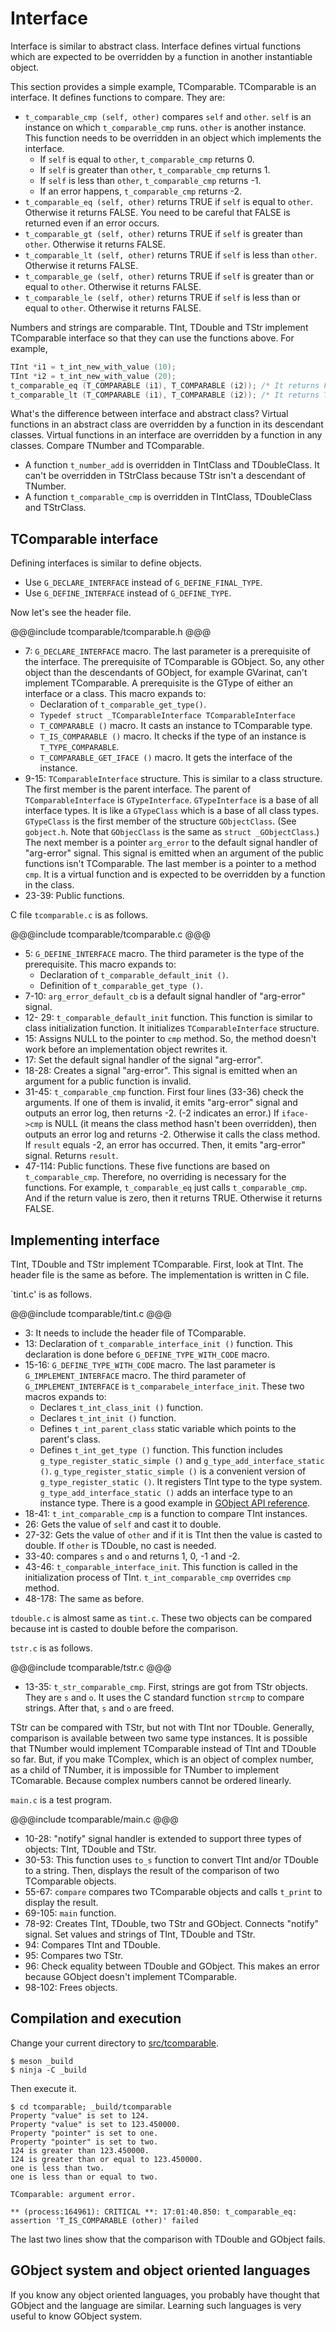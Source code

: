 # Interface

Interface is similar to abstract class.
Interface defines virtual functions which are expected to be overridden by a function in another instantiable object.

This section provides a simple example, TComparable.
TComparable is an interface.
It defines functions to compare.
They are:

- `t_comparable_cmp (self, other)` compares `self` and `other`.
`self` is an instance on which `t_comparable_cmp` runs.
`other` is another instance.
This function needs to be overridden in an object which implements the interface.
  - If `self` is equal to `other`, `t_comparable_cmp` returns 0.
  - If `self` is greater than `other`, `t_comparable_cmp` returns 1.
  - If `self` is less than `other`, `t_comparable_cmp` returns -1.
  - If an error happens, `t_comparable_cmp` returns -2.
- `t_comparable_eq (self, other)` returns TRUE if `self` is equal to `other`.
Otherwise it returns FALSE.
You need to be careful that FALSE is returned even if an error occurs.
- `t_comparable_gt (self, other)` returns TRUE if `self` is greater than `other`.
Otherwise it returns FALSE.
- `t_comparable_lt (self, other)` returns TRUE if `self` is less than `other`.
Otherwise it returns FALSE.
- `t_comparable_ge (self, other)` returns TRUE if `self` is greater than or equal to `other`.
Otherwise it returns FALSE.
- `t_comparable_le (self, other)` returns TRUE if `self` is less than or equal to `other`.
Otherwise it returns FALSE.

Numbers and strings are comparable.
TInt, TDouble and TStr implement TComparable interface so that they can use the functions above.
For example,

~~~C
TInt *i1 = t_int_new_with_value (10);
TInt *i2 = t_int_new_with_value (20);
t_comparable_eq (T_COMPARABLE (i1), T_COMPARABLE (i2)); /* It returns FALSE */
t_comparable_lt (T_COMPARABLE (i1), T_COMPARABLE (i2)); /* It returns TRUE */
~~~

What's the difference between interface and abstract class?
Virtual functions in an abstract class are overridden by a function in its descendant classes.
Virtual functions in an interface are overridden by a function in any classes.
Compare TNumber and TComparable.

- A function `t_number_add` is overridden in TIntClass and TDoubleClass.
It can't be overridden in TStrClass because TStr isn't a descendant of TNumber.
- A function `t_comparable_cmp` is overridden in TIntClass, TDoubleClass and TStrClass.

## TComparable interface

Defining interfaces is similar to define objects.

- Use `G_DECLARE_INTERFACE` instead of `G_DEFINE_FINAL_TYPE`.
- Use `G_DEFINE_INTERFACE` instead of `G_DEFINE_TYPE`.

Now let's see the header file.

@@@include
tcomparable/tcomparable.h
@@@

- 7: `G_DECLARE_INTERFACE` macro.
The last parameter is a prerequisite of the interface.
The prerequisite of TComparable is GObject.
So, any other object than the descendants of GObject, for example GVarinat, can't implement TComparable.
A prerequisite is the GType of either an interface or a class.
This macro expands to:
  - Declaration of `t_comparable_get_type()`.
  - `Typedef struct _TComparableInterface TComparableInterface`
  - `T_COMPARABLE ()` macro. It casts an instance to TComparable type.
  - `T_IS_COMPARABLE ()` macro. It checks if the type of an instance is `T_TYPE_COMPARABLE`.
  - `T_COMPARABLE_GET_IFACE ()` macro. It gets the interface of the instance.
- 9-15: `TComparableInterface` structure.
This is similar to a class structure.
The first member is the parent interface.
The parent of `TComparableInterface` is `GTypeInterface`.
`GTypeInterface` is a base of all interface types.
It is like a `GTypeClass` which is a base of all class types.
`GTypeClass` is the first member of the structure `GObjectClass`.
(See `gobject.h`. Note that `GObjecClass` is the same as `struct _GObjectClass`.)
The next member is a pointer `arg_error` to the default signal handler of "arg-error" signal.
This signal is emitted when an argument of the public functions isn't TComparable.
The last member is a pointer to a method `cmp`.
It is a virtual function and is expected to be overridden by a function in the class.
- 23-39: Public functions.

C file `tcomparable.c` is as follows.

@@@include
tcomparable/tcomparable.c
@@@

- 5: `G_DEFINE_INTERFACE` macro.
The third parameter is the type of the prerequisite.
This macro expands to:
  - Declaration of `t_comparable_default_init ()`.
  - Definition of `t_comparable_get_type ()`.
- 7-10: `arg_error_default_cb` is a default signal handler of "arg-error" signal.
- 12- 29: `t_comparable_default_init` function.
This function is similar to class initialization function.
It initializes `TComparableInterface` structure.
- 15: Assigns NULL to the pointer to `cmp` method.
So, the method doesn't work before an implementation object rewrites it.
- 17: Set the default signal handler of the signal "arg-error".
- 18-28: Creates a signal "arg-error".
This signal is emitted when an argument for a public function is invalid.
- 31-45: `t_comparable_cmp` function.
First four lines (33-36) check the arguments.
If one of them is invalid, it emits "arg-error" signal and outputs an error log, then returns -2. (-2 indicates an error.)
If `iface->cmp` is NULL (it means the class method hasn't been overridden), then outputs an error log and returns -2.
Otherwise it calls the class method.
If `result` equals -2, an error has occurred.
Then, it emits "arg-error" signal.
Returns `result`.
- 47-114: Public functions.
These five functions are based on `t_comparable_cmp`.
Therefore, no overriding is necessary for the functions.
For example, `t_comparable_eq` just calls `t_comparable_cmp`.
And if the return value is zero, then it returns TRUE.
Otherwise it returns FALSE.

## Implementing interface

TInt, TDouble and TStr implement TComparable.
First, look at TInt.
The header file is the same as before.
The implementation is written in C file.

`tint.c' is as follows.

@@@include
tcomparable/tint.c
@@@

- 3: It needs to include the header file of TComparable.
- 13: Declaration of `t_comparable_interface_init ()` function.
This declaration is done before `G_DEFINE_TYPE_WITH_CODE` macro.
- 15-16: `G_DEFINE_TYPE_WITH_CODE` macro.
The last parameter is `G_IMPLEMENT_INTERFACE` macro.
The third parameter of `G_IMPLEMENT_INTERFACE` is `t_comparabele_interface_init`.
These two macros expands to:
  - Declares `t_int_class_init ()` function.
  - Declares `t_int_init ()` function.
  - Defines `t_int_parent_class` static variable which points to the parent's class.
  - Defines `t_int_get_type ()` function.
This function includes `g_type_register_static_simple ()` and `g_type_add_interface_static ()`.
`g_type_register_static_simple ()` is a convenient version of `g_type_register_static ()`.
It registers TInt type to the type system.
`g_type_add_interface_static ()` adds an interface type to an instance type.
There is a good example in [GObject API reference](https://developer.gnome.org/gobject/stable/gtype-non-instantiatable-classed.html).
- 18-41: `t_int_comparable_cmp` is a function to compare TInt instances.
- 26: Gets the value of `self` and cast it to double.
- 27-32: Gets the value of `other` and if it is TInt then the value is casted to double.
If `other` is TDouble, no cast is needed.
- 33-40: compares `s` and `o` and returns 1, 0, -1 and -2.
- 43-46: `t_comparable_interface_init`.
This function is called in the initialization process of TInt.
`t_int_comparable_cmp` overrides `cmp` method.
- 48-178: The same as before.

`tdouble.c` is almost same as `tint.c`.
These two objects can be compared because int is casted to double before the comparison.

`tstr.c` is as follows.

@@@include
tcomparable/tstr.c
@@@

- 13-35: `t_str_comparable_cmp`.
First, strings are got from TStr objects.
They are `s` and `o`.
It uses the C standard function `strcmp` to compare strings.
After that, `s` and `o` are freed.

TStr can be compared with TStr, but not with TInt nor TDouble.
Generally, comparison is available between two same type instances.
It is possible that TNumber would implement TComparable instead of TInt and TDouble so far.
But, if you make TComplex, which is an object of complex number, as a child of TNumber, it is impossible for TNumber to implement TComarable.
Because complex numbers cannot be ordered linearly.

`main.c` is a test program.

@@@include
tcomparable/main.c
@@@

- 10-28: "notify" signal handler is extended to support three types of objects: TInt, TDouble and TStr.
- 30-53: This function uses `to_s` function to convert TInt and/or TDouble to a string.
Then, displays the result of the comparison of two TComparable objects.
- 55-67: `compare` compares two TComparable objects and calls `t_print` to display the result.
- 69-105: `main` function.
- 78-92: Creates TInt, TDouble, two TStr and GObject.
Connects "notify" signal.
Set values and strings of TInt, TDouble and TStr.
- 94: Compares TInt and TDouble.
- 95: Compares two TStr.
- 96: Check equality between TDouble and GObject.
This makes an error because GObject doesn't implement TComparable.
- 98-102: Frees objects.

## Compilation and execution

Change your current directory to [src/tcomparable](comparable).

~~~
$ meson _build
$ ninja -C _build
~~~

Then execute it.

~~~
$ cd tcomparable; _build/tcomparable
Property "value" is set to 124.
Property "value" is set to 123.450000.
Property "pointer" is set to one.
Property "pointer" is set to two.
124 is greater than 123.450000.
124 is greater than or equal to 123.450000.
one is less than two.
one is less than or equal to two.

TComparable: argument error.

** (process:164961): CRITICAL **: 17:01:40.850: t_comparable_eq: assertion 'T_IS_COMPARABLE (other)' failed
~~~

The last two lines show that the comparison with TDouble and GObject fails.

## GObject system and object oriented languages

If you know any object oriented languages, you probably have thought that GObject and the language are similar.
Learning such languages is very useful to know GObject system.

